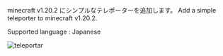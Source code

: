 minecraft v1.20.2 にシンプルなテレポーターを追加します。
Add a simple teleporter to minecraft v1.20.2.

Supported language : Japanese

![teleportar](https://github.com/sousi0125/better-teleportar/assets/161522255/41078d5c-9ff2-4974-aa11-081d6a46b97c)
